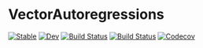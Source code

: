 # VectorAutoregressions

[![Stable](https://img.shields.io/badge/docs-stable-blue.svg)](https://stephenbnicar.github.io/VectorAutoregressions.jl/stable)
[![Dev](https://img.shields.io/badge/docs-dev-blue.svg)](https://stephenbnicar.github.io/VectorAutoregressions.jl/dev)
[![Build Status](https://travis-ci.com/stephenbnicar/VectorAutoregressions.jl.svg?branch=master)](https://travis-ci.com/stephenbnicar/VectorAutoregressions.jl)
[![Build Status](https://ci.appveyor.com/api/projects/status/github/stephenbnicar/VectorAutoregressions.jl?svg=true)](https://ci.appveyor.com/project/stephenbnicar/VectorAutoregressions-jl)
[![Codecov](https://codecov.io/gh/stephenbnicar/VectorAutoregressions.jl/branch/master/graph/badge.svg)](https://codecov.io/gh/stephenbnicar/VectorAutoregressions.jl)
